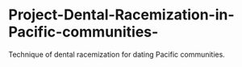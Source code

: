 # Project-Dental-Racemization-in-Pacific-communities-
 Technique of dental racemization for dating Pacific communities.
